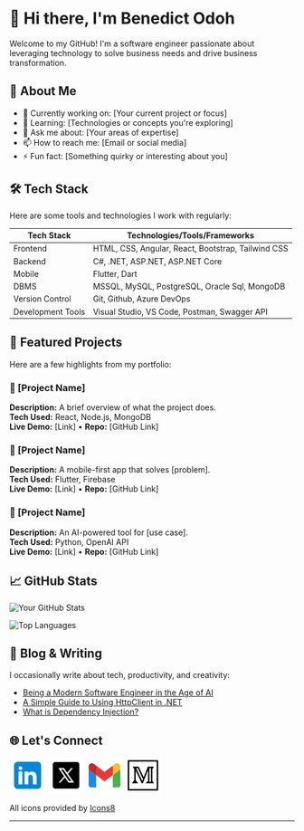 # 👋 Hi there, I'm Benedict Odoh

Welcome to my GitHub! I'm a software engineer passionate about leveraging technology to solve business needs and drive business transformation.

## 🚀 About Me

- 🔭 Currently working on: [Your current project or focus]
- 🌱 Learning: [Technologies or concepts you're exploring]
- 💬 Ask me about: [Your areas of expertise]
- 📫 How to reach me: [Email or social media]
- ⚡ Fun fact: [Something quirky or interesting about you]

## 🛠️ Tech Stack

Here are some tools and technologies I work with regularly:

| Tech Stack | Technologies/Tools/Frameworks
|----------|------------|
| Frontend | HTML, CSS, Angular, React, Bootstrap, Tailwind CSS|
| Backend | C#, .NET, ASP.NET, ASP.NET Core |
| Mobile | Flutter, Dart |
| DBMS | MSSQL, MySQL, PostgreSQL, Oracle Sql, MongoDB |
| Version Control | Git, Github, Azure DevOps |
| Development Tools | Visual Studio, VS Code, Postman, Swagger API |

## 📂 Featured Projects

Here are a few highlights from my portfolio:

### 🔧 [Project Name]
**Description:** A brief overview of what the project does.  
**Tech Used:** React, Node.js, MongoDB  
**Live Demo:** [Link] • **Repo:** [GitHub Link]

### 📱 [Project Name]
**Description:** A mobile-first app that solves [problem].  
**Tech Used:** Flutter, Firebase  
**Live Demo:** [Link] • **Repo:** [GitHub Link]

### 🧠 [Project Name]
**Description:** An AI-powered tool for [use case].  
**Tech Used:** Python, OpenAI API  
**Live Demo:** [Link] • **Repo:** [GitHub Link]

## 📈 GitHub Stats

![Your GitHub Stats](https://github-readme-stats.vercel.app/api?username=benedict-ik&show_icons=true&theme=radical)

![Top Languages](https://github-readme-stats.vercel.app/api/top-langs/?username=benedict-ik&layout=compact&theme=radical)

## 📝 Blog & Writing

I occasionally write about tech, productivity, and creativity:

- [Being a Modern Software Engineer in the Age of AI](https://benedictodoh.medium.com/being-a-modern-software-engineer-in-the-age-of-ai-a3392d66c6c9)
- [A Simple Guide to Using HttpClient in .NET](https://benedictodoh.medium.com/a-simple-guide-to-using-httpclient-in-net-ecce8d30c608)
- [What is Dependency Injection?](https://benedictodoh.medium.com/what-is-dependency-injection-3044d3a43322)

## 🌐 Let's Connect

[![LinkedIn Icon](assets/icons/LinkedIn.png)](https://www.linkedin.com/in/benedict-odoh)
[![Twitter Icon](assets/icons/Twitter.png)](https://x.com/realBenedictIk)
[![Email Icon](assets/icons/Gmail.png)](mailto:benedict.ik98@gmail.com)
[![Medium Icon](assets/icons/Medium.png)](https://benedictodoh.medium.com/)

<p>All icons provided by <a href="https://icons8.com" target="_blank" rel="noopener noreferrer">Icons8</a></p>

---

